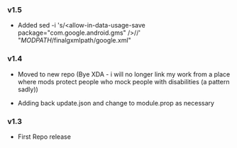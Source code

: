 ### v1.5

- Added sed -i 's/<allow-in-data-usage-save package=\"com.google.android.gms\" \/>/<!--  &  -->/' "$MODPATH/$finalgxmlpath/google.xml"


### v1.4

- Moved to new repo (Bye XDA - i will no longer link my work from a place where mods protect people who mock people with disabilities (a pattern sadly))

- Adding back update.json and change to module.prop as necessary


### v1.3

- First Repo release

